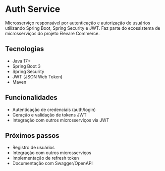 # Auth Service

Microsserviço responsável por autenticação e autorização de usuários utilizando Spring Boot, Spring Security e JWT.
Faz parte do ecossistema de microsserviços do projeto Elevare Commerce.

## Tecnologias
- Java 17+
- Spring Boot 3
- Spring Security
- JWT (JSON Web Token)
- Maven


## Funcionalidades
- Autenticação de credenciais (auth/login)
- Geração e validação de tokens JWT
- Integração com outros microsserviços via JWT

## Próximos passos
- Registro de usuários
- Integração com outros microsserviços
- Implementação de refresh token
- Documentação com Swagger/OpenAPI


